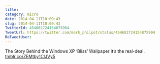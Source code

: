 ```yaml
---
title: 
category: micro
date: 2014-04-11T18:09:43
slug: 2014-04-11T18:09:43
TwitterId: 454682724154875904
TweetUrl: https://twitter.com/mark_philpot/status/454682724154875904
ReTweetUser: 
---
```


The Story Behind the Windows XP ‘Bliss’ Wallpaper It’s the real-deal. [tmblr.co/ZEMtby1ClJVy5](http://tmblr.co/ZEMtby1ClJVy5)